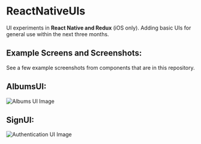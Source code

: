 # ReactNativeUIs

UI experiments in **React Native and Redux** (iOS only). Adding basic UIs for general use within the next three months.




Example Screens and Screenshots:
-------------
See a few example screenshots from components that are in this repository.

AlbumsUI:
-------------
![Albums UI Image](https://i.imgur.com/enby829.png)


SignUI:
-------------
![Authentication UI Image](https://i.imgur.com/6iNcUf3.png)
